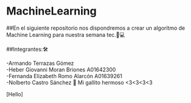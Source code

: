 # MachineLearning
##En el siguiente repositorio nos dispondremos a crear un algoritmo de Machine Learning para nuestra semana tec.🐐💻


##Integrantes:🛠

-Armando Terrazas Gómez <br>
-Heber Giovanni Moran Briones A01642300<br>
-Fernanda Elizabeth Romo Alarcón A01639261<br>
-Nolberto Castro Sánchez 🦁 Mi gallito hermoso <3<3<3<3<br>

[Hello]
